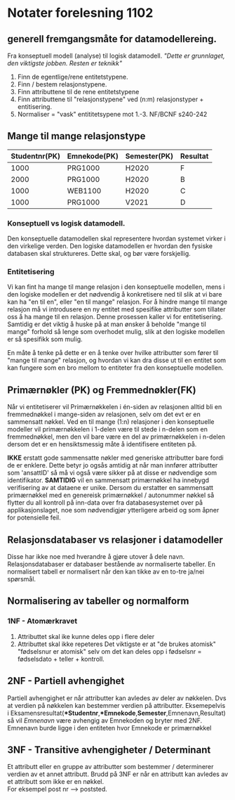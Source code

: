 # Notater forelesning 1102

## generell fremgangsmåte for datamodellereing.
Fra konseptuell modell (analyse) til logisk datamodell.
_"Dette er grunnlaget, den viktigste jobben. Resten er teknikk"_
1. Finn de egentlige/rene entitetstypene. 
2. Finn / bestem relasjonstypene. 
3. Finn attributtene til de rene entitetstypene
4. Finn attributtene til "relasjonstypene" ved (n:m) relasjonstyper + entitisering. 
5. Normaliser = "vask" entititetsypene mot 1.-3. NF/BCNF s240-242

## Mange til mange relasjonstype

| Studentnr(PK) | Emnekode(PK) | Semester(PK) | Resultat | 
| --------- | -------- | -------- | -------- |
| 1000 | PRG1000 | H2020 | F |
| 2000 | PRG1000 | H2020 | B |
| 1000 | WEB1100 | H2020 | C |
| 1000 | PRG1000 | V2021 | D |

### Konseptuell vs logisk datamodell. 
Den konseptuelle datamodellen skal representere hvordan systemet virker i den virkelige verden. 
Den logiske datamodellen er hvordan den fysiske databasen skal struktureres. Dette skal, og bør være forskjellig. 

### Entitetisering
Vi kan fint ha mange til mange relasjon i den konseptuelle modellen, mens i den logiske modellen er det nødvendig å konkretisere ned til slik at vi bare kan ha "en til en", eller "en til mange" relasjon.
For å hindre mange til mange relasjon må vi introdusere en ny entitet med spesifike attributter som tillater oss å ha mange til en relasjon. Denne prosessen kaller vi for entitetisering. Samtidig er det viktig å huske på at man ønsker å beholde "mange til mange" forhold så lenge som overhodet mulig, slik at den logiske modellen er så spesifikk som mulig.

En måte å tenke på dette er en å tenke over hvilke attributter som fører til "mange til mange" relasjon, og hvordan vi kan dra disse ut til en entitet som kan fungere som en bro mellom to entiteter fra den konseptuelle modellen. 

## Primærnøkler (PK) og Fremmednøkler(FK)
Når vi entitetiserer vil Primærnøkkelen i én-siden av relasjonen alltid bli en fremmednøkkel i mange-siden av relasjonen, selv om det evt er en sammensatt nøkkel. 
Ved en til mange (1:n) relasjoner i den konseptuelle modeller vil primærnøkkelen i 1-delen være til stede i n-delen som en fremmednøkkel, men den vil bare være en del av primærnøkkelen i n-delen dersom det er en hensiktsmessig måte å identifisere entiteten på. 

**IKKE** erstatt gode sammensatte nøkler med generiske attributter bare fordi de er enklere. Dette betyr jo ogsås amtidig at når man innfører attributter som 'ansattID' så må vi også være sikker på at disse er nødvendige som identifikator.
**SAMTIDIG** vil en sammensatt primærnøkkel ha innebygd verifisering av at dataene er unike. Dersom du erstatter en sammensatt primærnøkkel med en genereisk primærnøkkel / autonummer nøkkel så flytter du all kontroll på inn-data over fra databasesystemet over på applikasjonslaget, noe som nødvendigjør ytterligere arbeid og som åpner for potensielle feil. 

## Relasjonsdatabaser vs relasjoner i datamodeller
Disse har ikke noe med hverandre å gjøre utover å dele navn. 
Relasjonsdatabaser er databaser bestående av normaliserte tabeller. En normalisert tabell er normalisert når den kan tikke av en to-tre ja/nei spørsmål. 

## Normalisering av tabeller og normalform

### 1NF - Atomærkravet 
1. Attributtet skal ike kunne deles opp i flere deler
2. Attributtet skal ikke repeteres
Det viktigste er at "de brukes atomisk" "fødselsnur er atomisk" selv om det kan deles opp i fødselsnr = fødselsdato + teller + kontroll. 

## 2NF - Partiell avhengighet 
Partiell avhengighet er når attributter kan avledes av deler av nøkkelen. Dvs at verdien på nøkkelen kan bestemmer verdien på attributter. 
Eksemepelvis i Eksamensresultat(__\*Studentnr__,__\*Emnekode__,**Semester**,Emnenavn,Resultat) så vil _Emnenavn_ være avhengig av Emnekoden og bryter med 2NF. Emnenavn burde ligge i den entiteten hvor Emnekode er primærnøkkel

## 3NF - Transitive avhengigheter / Determinant
Et attributt eller en gruppe av attributter som bestemmer / determinerer verdien av et annet attributt.
Brudd på 3NF er når en attributt kan avledes av et attributt som ikke er en nøkkel.  
For eksempel post nr --> poststed. 